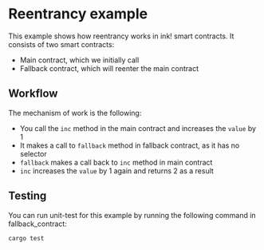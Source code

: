 # Reentrancy example

This example shows how reentrancy works in ink! smart contracts.
It consists of two smart contracts:

- Main contract, which we initially call
- Fallback contract, which will reenter the main contract

## Workflow

The mechanism of work is the following:

- You call the `inc` method in the main contract and increases the `value` by 1
- It makes a call to `fallback` method in fallback contract, as it has no selector
- `fallback` makes a call back to `inc` method in main contract
- `inc` increases the `value` by 1 again and returns 2 as a result

## Testing

You can run unit-test for this example by running the following command in fallback_contract:

```bash
cargo test
```